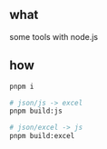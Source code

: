 ## what
some tools with node.js

## how
```sh
pnpm i

# json/js -> excel
pnpm build:js

# json/excel -> js
pnpm build:excel
```